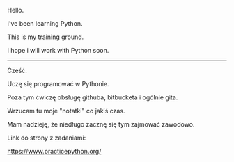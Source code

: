 Hello.

I've been learning Python.

This is my training ground.

I hope i will work with Python soon.

------------------------------------

Cześć.

Uczę się programować w Pythonie.

Poza tym ćwiczę obsługę githuba, bitbucketa i ogólnie gita.

Wrzucam tu moje "notatki" co jakiś czas.

Mam nadzieję, że niedługo zacznę się tym zajmować zawodowo.

Link do strony z zadaniami:

https://www.practicepython.org/
